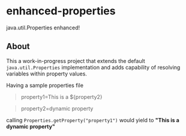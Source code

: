 enhanced-properties
===================

java.util.Properties enhanced!


About
-----
This a work-in-progress project that extends the default `java.util.Properties` implementation and adds
capability of resolving variables within property values.

Having a sample properties file

> property1=This is a ${property2}

> property2=dynamic property


calling `Properties.getProperty("property1")` would yield to **"This is a dynamic property"**